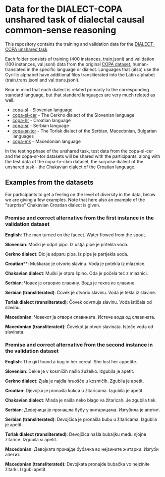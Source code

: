 # Data for the DIALECT-COPA unshared task of dialectal causal common-sense reasoning

This repository contains the training and validation data for the [DIALECT-COPA unshared task](https://sites.google.com/view/vardial-2024/shared-tasks/dialect-copa?authuser=0).

Each folder consists of training (400 instances, train.jsonl) and validation (100 instances, val.jsonl) data from the original [COPA dataset](https://people.ict.usc.edu/~gordon/copa.html), human-translated in the specific language or dialect. Languages that (also) use the Cyrillic alphabet have additional files transliterated into the Latin alphabet (train.trans.jsonl and val.trans.jsonl).

Bear in mind that each dialect is related primarily to the corresponding standard language, but that standard languages are very much related as well.

- [copa-sl](copa-sl/) - Slovenian language
- [copa-sl-cer](copa-sl-cer/) - The Cerkno dialect of the Slovenian language
- [copa-hr](copa-hr/) - Croatian language
- [copa-sr](copa-sr/) - Serbian language
- [copa-sr-tor](copa-sr-tor/) - The Torlak dialect of the Serbian, Macedonian, Bulgarian languages
- [copa-mk](copa-mk/) - Macedonian language

In the testing phase of the unshared task, test data from the copa-sl-cer and the copa-sr-tor datasets will be shared with the participants, along with the test data of the copa-hr-ckm dataset, the surprise dialect of the unshared task - the Chakavian dialect of the Croatian language.

## Examples from the datasets

For participants to get a feeling on the level of diversity in the data, below we are giving a few examples. Note that here also an example of the "surprise" Chakavian Croatian dialect is given.

### Premise and correct alternative from the first instance in the validation dataset

**English**: The man turned on the faucet. Water flowed from the spout.

**Slovenian**: Moški je odprl pipo. Iz ustja pipe je pritekla voda.

**Cerkno dialect**: Dic je adparu pipa. Iz pipe je partjekla uoda.

**Croatian****: Muškarac je otvorio slavinu. Voda je potekla iz mlaznice.

**Chakavian dialect**: Muški je otpra špino. Oda je počela teć z mlaznici.

**Serbian**: Човек је отворио славину. Вода је текла из славине.

**Serbian (transliterated)**: Čovek je otvorio slavinu. Voda je tekla iz slavine.

**Torlak dialect (transliterated)**: Čovek odvrnuja slavinu. Voda ističala od slavinu.

**Macedonian**: Човекот ја отвори славината. Истече вода од славината.

**Macedonian (transliterated)**: Čovekot ja otvori slavinata. Isteče voda od slavinata.

### Premise and correct alternative from the second instance in the validation dataset

**English**: The girl found a bug in her cereal. She lost her appetite.

**Slovenian**: Dekle je v kosmičih našlo žuželko. Izgubila je apetit.

**Cerkno dialect**: Zjala je najdla hruošče u kosmičih. Zgubila je apetit.

**Croatian**: Djevojka je pronašla kukca u žitaricama. Izgubila je apetit.

**Chakavian dialect**: Mlada je našla neko blago va žitaricah. Je zgubila tiek.

**Serbian**: Девојчица је пронашла бубу у житарицама. Изгубила је апетит.

**Serbian (transliterated)**: Devojčica je pronašla bubu u žitaricama. Izgubila je apetit.

**Torlak dialect (transliterated)**: Devojčica našla bubaljku među njojne žitarice. Izgubila si apetit.

**Macedonian**: Девојката пронајде бубачка во нејзините житарки. Изгуби апетит.

**Macedonian (transliterated)**: Devojkata pronajde bubačka vo nejzinite žitarki. Izgubi apetit.
